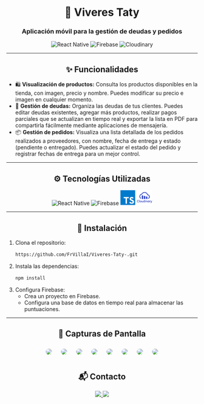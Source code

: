<h1 align="center">📱 Viveres Taty</h1> 
<h3 align="center">Aplicación móvil para la gestión de deudas y pedidos</h3> 
<p align="center"> 
    <img src="https://img.shields.io/badge/React%20Native-v0.79.2-blue?style=for-the-badge&logo=react&logoColor=white" alt="React Native" /> 
    <img src="https://img.shields.io/badge/Firebase-v11.8-yellow?style=for-the-badge&logo=firebase&logoColor=white" alt="Firebase" /> 
    <img src="https://img.shields.io/badge/Cloudinary-red?style=for-the-badge&logo=cloudinary&logoColor=white" alt="Cloudinary" /> 
    
</p>
 
---

<h2 align="center">✨ Funcionalidades</h2> 
<ul> 
    <li>🛍️ <strong>Visualización de productos:</strong> Consulta los productos disponibles en la tienda, con imagen, precio y nombre. Puedes modificar su precio e imagen en cualquier momento.</li> 
    <li>📑 <strong>Gestión de deudas:</strong> Organiza las deudas de tus clientes. Puedes editar deudas existentes, agregar más productos, realizar pagos parciales que se actualizan en tiempo real y exportar la lista en PDF para compartirla fácilmente mediante aplicaciones de mensajería.</li> 
    <li>📦 <strong>Gestión de pedidos:</strong> Visualiza una lista detallada de los pedidos realizados a proveedores, con nombre, fecha de entrega y estado (pendiente o entregado). Puedes actualizar el estado del pedido y registrar fechas de entrega para un mejor control.</li> 
</ul>

---

<h2 align="center">⚙️ Tecnologías Utilizadas</h2> 
<p align="center"> 
    <img src="https://reactnative.dev/img/header_logo.svg" alt="React Native" width="40" height="40" /> 
    <img src="https://www.vectorlogo.zone/logos/firebase/firebase-icon.svg" alt="Firebase" width="40" height="40" /> 
    <img src="https://raw.githubusercontent.com/devicons/devicon/master/icons/typescript/typescript-original.svg" alt="TypeScript" width="40" height="40" /> 
    <img src="assets/capturas/2b53bb52-3256-4cdb-860b-cbe896427aeb.png" alt="Cloudinary" width="40" height="40" /> 
</p>

---

<h2 align="center">🚀 Instalación</h2>

1. Clona el repositorio:
   ```bash
   https://github.com/FrVillaI/Viveres-Taty-.git

2. Instala las dependencias: 
    ```bash
    npm install

3. Configura Firebase:
    - Crea un proyecto en Firebase.
    - Configura una base de datos en tiempo real para almacenar las puntuaciones.

---

<h2 align="center">📸 Capturas de Pantalla</h2> 
    <p align="center"> 
        <img src="assets/capturas/lista_productos.jpg" width="300" style="border-radius: 8px; margin: 10px;" /> 
        <img src="assets/capturas/lista_deudas.jpg" width="300" style="border-radius: 8px; margin: 10px;" /> 
        <img src="assets/capturas/detalle_deuda.jpg" width="300" style="border-radius: 8px; margin: 10px;" /> 
        <img src="assets/capturas/pago_deuda.jpg" width="300" style="border-radius: 8px; margin: 10px;" /> 
        <img src="assets/capturas/nuevo_producto_deuda.jpg" width="300" style="border-radius: 8px; margin: 10px;" /> 
        <img src="assets/capturas/lista_pedidos.jpg" width="300" style="border-radius: 8px; margin: 10px;" />
        <img src="assets/capturas/detalle_pedidos.jpg" width="300" style="border-radius: 8px; margin: 10px;" /> 
        <img src="assets/capturas/nuevo_pedido.jpg" width="300" style="border-radius: 8px; margin: 10px;" />
    </p>

<h2 align="center">📬 Contacto</h2> 
<p align="center"> 
    <a href="https://www.linkedin.com/in/isaac-villacis-200609334/" target="_blank"> 
        <img src="https://img.shields.io/badge/LinkedIn-0077B5?style=for-the-badge&logo=linkedin&logoColor=white"/> 
    </a> 
    <a href="mailto:isaacrvillacis@gmail.com" target="_blank"> 
        <img src="https://img.shields.io/badge/Gmail-D14836?style=for-the-badge&logo=gmail&logoColor=white"/> 
    </a> 
</p> 
